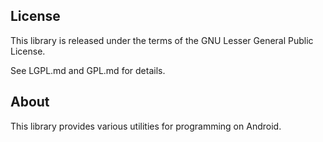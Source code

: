 ## License

This library is released under the terms of the GNU Lesser General Public
License.

See LGPL.md and GPL.md for details.

## About

This library provides various utilities for programming on Android.
